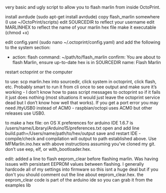 very basic and ugly script to allow you to flash marlin from inside OctoPrint.

install avrdude (sudo apt-get install avrdude)
copy flash_marlin somewhere (I use ~/OctoPrint/scripts)
edit SOURCEDIR to reflect your username
edit MARLINHEX to reflect the name of your marlin hex file
make it executable (chmod +x)

edit config.yaml (sudo nano ~/.octoprint/config.yaml) and add the following to the system section:
  - action: flash
    command: ~/path/to/flash_marlin
    confirm: You are about to flash Marlin, ensure up-to-date hex is in SOURCEDIR
    name: Flash Marlin


restart octoprint or the computer

to use: scp marlin.hex into sourcedir, click system in octoprint, click flash, etc. Probably smart to run it from cli once to see output and make sure it’s working - I don’t know how to pass script messages to octoprint so if it fails it just does nothing (most situations it would just leave the octoprint service dead but I don’t know how well that works). If you get a port error you may need /ttyUSB0 instead of ACM0 - raspbian/octopi uses ACM0 but other releases use USB0. 

to make a hex file: 
on OS X preferences for arduino IDE 1.6.7 is /users/name/Library/Arduino15/preferences.txt
open and add line build.path=/Users/name/path/to/hex/output
save and restart IDE - compile/check and compilation will output to path established above. Use MFMarlin.ino.hex with above instructions assuming you’ve cloned my git. don’t use eep, elf, or with_bootloader.hex.

edit: added a line to flash eeprom_clear before flashing marlin. Was having issues with persistant EEPROM values between flashing. I generally hardcode all of my settings into firmware so this isnt a huge deal but if you don't you should comment out the line about eeprom_clear.hex. the eeprom_clear code is part of the arduino ide so you can grab it from the examples lib
